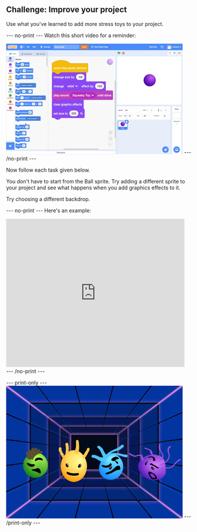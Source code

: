 ## Challenge: Improve your project

Use what you've learned to add more stress toys to your project. 

--- no-print ---
Watch this short video for a reminder:

![screenshot](images/balls-challenge2.gif) 
--- /no-print ---

Now follow each task given below.

You don't have to start from the Ball sprite. Try adding a different sprite to your project and see what happens when you add graphics effects to it. 

Try choosing a different backdrop.

--- no-print ---
Here's an example:

<div class="scratch-preview">
  <iframe src="https://scratch.mit.edu/projects/395014026/embed" allowtransparency="true" width="485" height="402" frameborder="0" scrolling="no" allowfullscreen></iframe>
</div>
--- /no-print ---

--- print-only ---
![Complete project](images/balls-challenge-static.png)
--- /print-only ---
